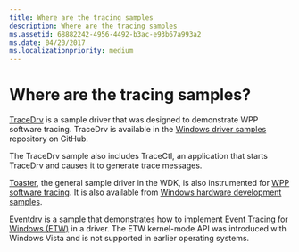 ```yaml
---
title: Where are the tracing samples
description: Where are the tracing samples
ms.assetid: 68882242-4956-4492-b3ac-e93b67a993a2
ms.date: 04/20/2017
ms.localizationpriority: medium
---
```


# Where are the tracing samples?


[TraceDrv](http://go.microsoft.com/fwlink/p/?LinkId=617726) is a sample driver that was designed to demonstrate WPP software tracing. TraceDrv is available in the [Windows driver samples](http://go.microsoft.com/fwlink/p/?LinkId=616507 ) repository on GitHub.

The TraceDrv sample also includes TraceCtl, an application that starts TraceDrv and causes it to generate trace messages.

[Toaster](http://go.microsoft.com/fwlink/p/?linkid=256195), the general sample driver in the WDK, is also instrumented for [WPP software tracing](wpp-software-tracing.md). It is also available from [Windows hardware development samples](http://go.microsoft.com/fwlink/p/?LinkId=618052).

[Eventdrv](http://go.microsoft.com/fwlink/p/?LinkId=617724) is a sample that demonstrates how to implement [Event Tracing for Windows (ETW)](event-tracing-for-windows--etw-.md) in a driver. The ETW kernel-mode API was introduced with Windows Vista and is not supported in earlier operating systems.

 

 





